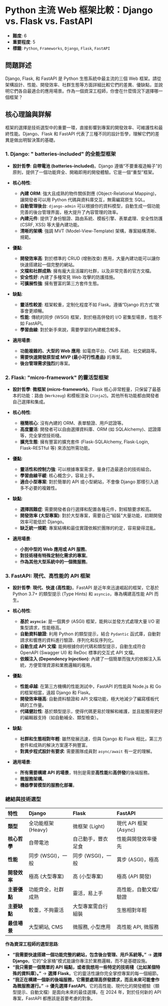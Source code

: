 # Python 主流 Web 框架比較：Django vs. Flask vs. FastAPI

- **難度**: 6
- **重要程度**: 5
- **標籤**: `Python`, `Frameworks`, `Django`, `Flask`, `FastAPI`

## 問題詳述

Django, Flask, 和 FastAPI 是 Python 生態系統中最主流的三個 Web 框架。請從架構設計、性能、開發效率、社群生態等方面詳細比較它們的差異、優缺點，並說明它們各自最適合的應用場景。作為一個資深工程師，你會在什麼情況下選擇哪一個框架？

## 核心理論與詳解

框架的選擇是技術選型中的重要一環，直接影響到專案的開發效率、可維護性和最終性能。Django、Flask 和 FastAPI 代表了三種不同的設計哲學，理解它們的差異是做出明智決策的基礎。

### 1. Django: " batteries-included" 的全能型框架

- **設計哲學**: **自帶電池 (batteries-included)**。Django 遵循“不要重複造輪子”的原則，提供了一個功能齊全、開箱即用的開發體驗。它是一個“重型”框架。

- **核心特性**:
  - **內建 ORM**: 強大且成熟的物件關係對應 (Object-Relational Mapping)，讓開發者可以用 Python 代碼與資料庫交互，無需編寫原生 SQL。
  - **自動管理後台**: `django-admin` 可以根據你的資料模型，自動生成一個功能完善的後台管理界面，極大提升了內容管理的效率。
  - **內建元件**: 提供了身份驗證、路由系統、模板引擎、表單處理、安全性防護 (CSRF, XSS) 等大量內建功能。
  - **清晰的架構**: 強調 MVT (Model-View-Template) 架構，專案結構清晰、規範。

- **優點**:
  - **開發效率高**: 對於標準的 CRUD (增刪改查) 應用，大量內建功能可以讓你快速搭建起一個完整的網站。
  - **文檔和社群成熟**: 擁有龐大且活躍的社群，以及非常完善的官方文檔。
  - **安全性好**: 內建了多種常見 Web 攻擊的防護措施。
  - **可擴展性強**: 擁有豐富的第三方套件生態。

- **缺點**:
  - **靈活性較差**: 框架較重，定制化程度不如 Flask。遵循“Django 的方式”做事會更順暢。
  - **性能**: 傳統的同步 (WSGI) 框架，對於極高併發的 I/O 密集型場景，性能不如 FastAPI。
  - **學習曲線**: 對於新手來說，需要學習的內建概念較多。

- **適用場景**:
  - **功能複雜的、大型的 Web 應用**: 如電商平台、CMS 系統、社交網路等。
  - **需要快速開發原型或 MVP (最小可行性產品)** 的專案。
  - **後台管理需求強烈**的專案。

### 2. Flask: "micro-framework" 的靈活型框架

- **設計哲學**: **微框架 (micro-framework)**。Flask 核心非常輕量，只保留了最基本的功能：路由 (`Werkzeug`) 和模板渲染 (`Jinja2`)。其他所有功能都由開發者自己選擇和集成。

- **核心特性**:
  - **極簡核心**: 沒有內建的 ORM、表單驗證、用戶認證等。
  - **高度靈活**: 開發者可以自由選擇資料庫、ORM (如 SQLAlchemy)、認證庫等，完全掌控技術棧。
  - **擴充生態**: 擁有豐富的擴充套件 (Flask-SQLAlchemy, Flask-Login, Flask-RESTful 等) 來添加所需功能。

- **優點**:
  - **靈活性和控制力強**: 可以根據專案需求，量身打造最適合的技術組合。
  - **學習曲線平緩**: 核心概念少，容易上手。
  - **適合小型專案**: 對於簡單的 API 或小型網站，不會像 Django 那樣引入過多不必要的複雜性。

- **缺點**:
  - **選擇困難症**: 需要開發者自行選擇和配置各種元件，對經驗要求較高。
  - **開發效率 (大型專案)**: 對於大型專案，需要自己“組裝”大量功能，初期開發效率可能低於 Django。
  - **缺乏統一規範**: 專案結構和最佳實踐依賴於團隊的約定，容易變得混亂。

- **適用場景**:
  - **小到中型的 Web 應用或 API 服務**。
  - **對技術棧有特殊定制化需求的專案**。
  - **作為其他大型系統中的一個微服務**。

### 3. FastAPI: 現代、高性能的 API 框架

- **設計哲學**: **現代、快速 (高性能)**。FastAPI 是近年來迅速崛起的框架，它基於 Python 3.7+ 的類型提示 (Type Hints) 和 `asyncio`，專為構建高性能 API 而生。

- **核心特性**:
  - **基於 `asyncio`**: 是一個異步 (ASGI) 框架，能夠以並發方式處理大量 I/O 密集型請求，性能極高。
  - **自動資料驗證**: 利用 Python 的類型提示，結合 `Pydantic` 函式庫，自動對請求和響應的資料進行驗證、序列化和反序列化。
  - **自動生成 API 文檔**: 能夠根據你的代碼和類型提示，自動生成符合 OpenAPI (Swagger UI) 和 ReDoc 標準的交互式 API 文檔。
  - **依賴注入 (Dependency Injection)**: 內建了一個簡單而強大的依賴注入系統，方便管理資源和業務邏輯的複用。

- **優點**:
  - **性能卓越**: 在第三方機構的性能測試中，FastAPI 的性能與 Node.js 和 Go 的框架相當，遠超 Django 和 Flask。
  - **開發效率極高**: 自動資料驗證和 API 文檔功能，極大地減少了編寫樣板代碼的工作量。
  - **代碼健壯性**: 基於類型提示，使得代碼更易於理解和維護，並且能獲得更好的編輯器支持（如自動補全、類型檢查）。

- **缺點**:
  - **社群和生態相對年輕**: 雖然發展迅速，但與 Django 和 Flask 相比，第三方套件和成熟的解決方案還不夠豐富。
  - **對異步程式設計有要求**: 需要團隊成員對 `async/await` 有一定的理解。

- **適用場景**:
  - **所有需要構建 API 的場景**，特別是需要**高性能**和**高併發**的後端服務。
  - **微服務架構**。
  - **機器學習模型的服務化部署**。

### 總結與技術選型

| 特性 | Django | Flask | FastAPI |
| :--- | :--- | :--- | :--- |
| **類型** | 全功能框架 (Heavy) | 微框架 (Light) | 現代 API 框架 (Async) |
| **核心哲學** | 自帶電池 | 自己動手，豐衣足食 | 性能與開發效率優先 |
| **性能** | 同步 (WSGI)，一般 | 同步 (WSGI)，一般 | 異步 (ASGI)，極高 |
| **開發效率** | 極高 (大型專案) | 高 (小型專案) | 極高 (API 開發) |
| **主要優點** | 功能齊全，社群成熟 | 靈活，易上手 | 高性能，自動文檔/驗證 |
| **主要缺點** | 較重，不夠靈活 | 大型專案需自行組裝 | 生態相對年輕 |
| **最佳場景** | 大型網站, CMS | 微服務, 小型應用 | 高性能 API, 微服務 |

**作為資深工程師的選型思路**:

- **“我需要快速搭建一個功能完整的網站，包含後台管理、用戶系統等。”** -> **選擇 Django**。它的“全家桶”模式能讓你專注於業務邏輯，而不是基礎設施。
- **“我只需要一個簡單的 API 端點，或者我想用一些特定的技術棧（比如某個特殊的資料庫）。”** -> **選擇 Flask**。它的靈活性讓你完全掌控專案的每一個細節。
- **“我正在構建一個新的後端服務，它需要處理高併發請求，而且未來可能會作為微服務運行。”** -> **優先選擇 FastAPI**。它的高性能、現代化的開發體驗（類型提示、自動文檔）是面向未來的最佳選擇。在 2024 年，對於任何新的 API 專案，FastAPI 都應該是首要考慮的對象。
